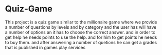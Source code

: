 # Quiz-Game
This project is a quiz game similar to the millionaire game where we provide a number of questions by levels and by category and the user has will have a number of options an it has to choose the correct answer. and in order to get help he needs points to use the help. and for him to get points he needs to buy them. and after answering a number of quetions he can get a grades that is published in games play services.
